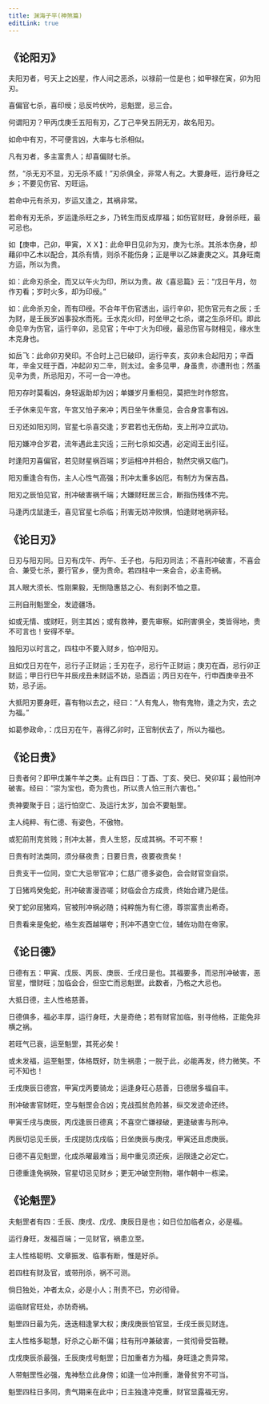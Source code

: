 ```yaml
---
title: 渊海子平(神煞篇)
editLink: true
---
```


## 《论阳刃》

夫阳刃者，号天上之凶星，作人间之恶杀，以禄前一位是也；如甲禄在寅，卯为阳刃。

喜偏官七杀，喜印绶；忌反吟伏吟，忌魁罡，忌三合。

何谓阳刃？甲丙戊庚壬五阳有刃，乙丁己辛癸五阴无刃，故名阳刃。

如命中有刃，不可便言凶，大率与七杀相似。

凡有刃者，多主富贵人；却喜偏财七杀。

然，“杀无刃不显，刃无杀不威！”刃杀俱全，非常人有之。大要身旺，运行身旺之乡；不要见伤官、刃旺运。

若命中元有杀刃，岁运又逢之，其祸非常。

若命有刃无杀，岁运逢杀旺之乡，乃转生而反成厚福；如伤官财旺，身弱杀旺，最可忌也。

如【庚申，己卯，甲寅，ＸＸ】：此命甲日见卯为刃，庚为七杀。其杀本伤身，却藉卯中乙木以配合，其杀有情，则杀不能伤身；正是甲以乙妹妻庚之义。其身旺南方运，所以为贵。

如：此命刃杀全，而又以午火为印，所以为贵。故《喜忌篇》云：“戊日午月，勿作刃看；岁时火多，却为印绶。”

如：此命杀刃全，而有印绶。不合年干伤官透出，运行辛卯，犯伤官元有之辰；壬为财，是壬辰岁凶事投水而死。壬水克火印，时坐甲之七杀，谓之生杀坏印。即此命见辛为伤官，运行辛卯，忌见官；午中丁火为印绶，最忌伤官与财相见，缘水生木克身也。

如岳飞：此命卯刃癸印。不合时上己巳破印，运行辛亥，亥卯未合起阳刃；辛酉年，辛金又旺于酉，冲起卯刃二辛，则太过。金多见甲，身虽贵，亦遭刑也；然虽见辛为贵，所忌阳刃，不可一合一冲也。

阳刃存时莫看凶，身轻返助却为凶；单嫌岁月重相见，莫把生时作怒宫。

壬子休来见午宫，午宫又怕子来冲；丙日坐午休重见，会合身宫事有凶。

日刃还如阳刃同，官星七杀喜交逢；岁君若也无伤劫，支上刑冲立武功。

阳刃嫌冲合岁君，流年遇此主灾迍；三刑七杀如交遇，必定阎王出引征。

时逢阳刃喜偏官，若见财星祸百端；岁运相冲并相合，勃然灾祸又临门。

阳刃重逢合有伤，主人心性气高强；刑冲太重多凶厄，有制方为保吉昌。

阳刃之辰怕见官，刑冲破害祸千端；大嫌财旺居三合，断指伤残体不完。

马逢丙戊鼠逢壬，喜见官星七杀临；刑害无妨冲败惧，怕逢财地祸非轻。

## 《论日刃》

日刃与阳刃同。日刃有戊午、丙午、壬子也，与阳刃同法；不喜刑冲破害，不喜会合、兼受七杀，要行官乡，便为贵命。若四柱中一来会合，必主奇祸。

其人眼大须长、性刚果毅，无恻隐惠慈之心、有刻剥不恤之意。

三刑自刑魁罡全，发迹疆场。

如或无情、或财旺，则主其凶；或有救神，要先审察。如刑害俱全，类皆得地，贵不可言也！安得不举。

独阳刃以时言之，四柱中不要入财乡，怕冲阳刃。

且如戊日刃在午，忌行子正财运；壬刃在子，忌行午正财运；庚刃在酉，忌行卯正财运；甲日行巳午并辰戌丑未财运不妨，忌酉运；丙日刃在午，行申酉庚辛丑不妨，忌子运。

大抵阳刃要身旺，喜有物以去之，经曰：“人有鬼人，物有鬼物，逢之为灾，去之为福。”

如葛参政命，：戊日刃在午，喜得乙卯时，正官制伏去了，所以为福也。

## 《论日贵》

日贵者何？即甲戊兼牛羊之类。止有四日：丁酉、丁亥、癸巳、癸卯耳；最怕刑冲破害。经曰：“崇为宝也，奇为贵也，所以贵人怕三刑六害也。”

贵神要聚于日；运行怕空亡、及运行太岁，加会不要魁罡。

主人纯粹、有仁德、有姿色，不傲物。

或犯前刑克贫贱；刑冲太甚，贵人生怒，反成其祸。不可不察！

日贵有时法类同，须分昼夜贵；日要日贵，夜要夜贵矣！

日贵支干一位同，空亡大忌带官冲；仁慈广德多姿色，会合财官空自崇。

丁日猪鸡癸兔蛇，刑冲破害漫咨嗟；财临会合方成贵，终始合建乃是佳。

癸丁蛇卯屈猪鸡，官被刑冲祸必随；纯粹施为有仁德，尊崇富贵出希奇。

日贵看来是兔蛇，格生亥酉越堪夸；刑冲不遇空亡位，辅佐功勋在帝家。

## 《论日德》

日德有五：甲寅、戊辰、丙辰、庚辰、壬戌日是也。其福要多，而忌刑冲破害，恶官星，憎财旺；加临会合，但空亡而忌魁罡。此数者，乃格之大忌也。

大抵日德，主人性格慈善。

日德俱多，福必丰厚，运行身旺，大是奇绝；若有财官加临，别寻他格，正能免非横之祸。

若旺气已衰，运至魁罡，其死必矣！

或未发福，运至魁罡，体格既好，防生祸患；一脱于此，必能再发，终力微笑。不可不知也！

壬戌庚辰日德宫，甲寅戊丙要骑龙；运逢身旺心慈善，日德居多福自丰。

刑冲破害官财旺，空与魁罡会合凶；克战孤贫危险甚，纵交发迹命还终。

甲寅壬戌与庚辰，丙戊逢辰日德真；不喜空亡嫌禄破，更逢破害与刑冲。

丙辰切忌见壬辰，壬戌提防戊戌临；日坐庚辰与庚戌，甲寅还且虑庚辰。

日德不喜见魁罡，化成杀曜最难当；局中重见须还疾，运限逢之必定亡。

日德重逢免祸殃，官星切忌见财乡；更无冲破空刑物，堪作朝中一栋梁。

## 《论魁罡》

夫魁罡者有四：壬辰、庚戌、戊戌、庚辰日是也；如日位加临者众，必是福。

运行身旺，发福百端；一见财官，祸患立至。

主人性格聪明、文章振发、临事有断，惟是好杀。

若四柱有财及官，或带刑杀，祸不可测。

倘日独处，冲者太众，必是小人；刑责不已，穷必彻骨。

运临财官旺处，亦防奇祸。

魁罡四日最为先，迭迭相逢掌大权；庚戌庚辰怕官显，壬戌壬辰见财连。

主人性格多聪慧，好杀之心断不偏；柱有刑冲兼破害，一贫彻骨受笞鞭。

戊戌庚辰杀最强，壬辰庚戌号魁罡；日加重者方为福，身旺逢之贵异常。

人带魁罡性必强，鬼神愁立此身傍；如逢一位冲刑重，澈骨贫穷不可当。

魁罡四柱日多同，贵气期来在此中；日主独逢冲克重，财官显露福无穷。
